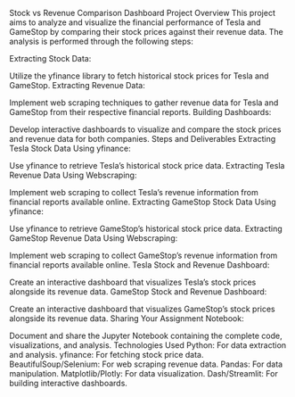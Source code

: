 Stock vs Revenue Comparison Dashboard
Project Overview
This project aims to analyze and visualize the financial performance of Tesla and GameStop by comparing their stock prices against their revenue data. The analysis is performed through the following steps:

Extracting Stock Data:

Utilize the yfinance library to fetch historical stock prices for Tesla and GameStop.
Extracting Revenue Data:

Implement web scraping techniques to gather revenue data for Tesla and GameStop from their respective financial reports.
Building Dashboards:

Develop interactive dashboards to visualize and compare the stock prices and revenue data for both companies.
Steps and Deliverables
Extracting Tesla Stock Data Using yfinance:

Use yfinance to retrieve Tesla’s historical stock price data.
Extracting Tesla Revenue Data Using Webscraping:

Implement web scraping to collect Tesla’s revenue information from financial reports available online.
Extracting GameStop Stock Data Using yfinance:

Use yfinance to retrieve GameStop’s historical stock price data.
Extracting GameStop Revenue Data Using Webscraping:

Implement web scraping to collect GameStop’s revenue information from financial reports available online.
Tesla Stock and Revenue Dashboard:

Create an interactive dashboard that visualizes Tesla’s stock prices alongside its revenue data.
GameStop Stock and Revenue Dashboard:

Create an interactive dashboard that visualizes GameStop’s stock prices alongside its revenue data.
Sharing Your Assignment Notebook:

Document and share the Jupyter Notebook containing the complete code, visualizations, and analysis.
Technologies Used
Python: For data extraction and analysis.
yfinance: For fetching stock price data.
BeautifulSoup/Selenium: For web scraping revenue data.
Pandas: For data manipulation.
Matplotlib/Plotly: For data visualization.
Dash/Streamlit: For building interactive dashboards.
